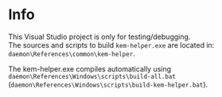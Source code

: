 # Info  

This Visual Studio project is only for testing/debugging.  
The sources and scripts to build `kem-helper.exe` are located in: `daemon\References\common\kem-helper`.  
  
The kem-helper.exe compiles automatically using `daemon\References\Windows\scripts\build-all.bat` (`daemon\References\Windows\scripts\build-kem-helper.bat`).